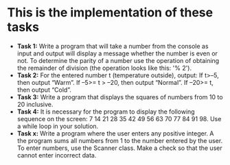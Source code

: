 # This is the implementation of these tasks
* **Task 1:**
Write a program that will take a number from the console as input and output
will display a message whether the number is even or not. To determine the parity of a number
use the operation of obtaining the remainder of division (the operation looks like this: '% 2').
* **Task 2:**
For the entered number t (temperature outside), output: If t>–5, then output “Warm”.
If –5>= t > –20, then output “Normal”. If –20>= t, then output “Cold”.
* **Task 3:**
Write a program that displays the squares of numbers from 10 to 20 inclusive.
* **Task 4:**
It is necessary for the program to display the following sequence on the screen:
7 14 21 28 35 42 49 56 63 70 77 84 91 98. Use a while loop in your solution.
* **Task x:** 
Write a program where the user enters any positive integer. A
the program sums all numbers from 1 to the number entered by the user. To enter
numbers, use the Scanner class. Make a check so that the user cannot
enter incorrect data.
